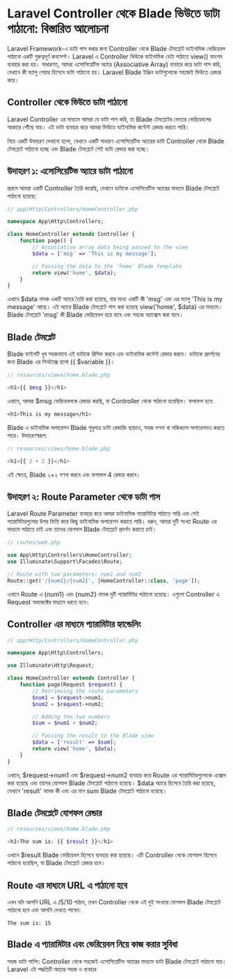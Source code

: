 # Laravel Controller থেকে Blade ভিউতে ডাটা পাঠানো: বিস্তারিত আলোচনা

Laravel Framework-এ ডাটা পাস করার জন্য Controller থেকে Blade টেমপ্লেটে ডাইনামিক ভেরিয়েবল পাঠানো একটি গুরুত্বপূর্ণ কনসেপ্ট। Laravel এ Controller ভিউকে ডাইনামিক ডেটা পাঠাতে view() ফাংশন ব্যবহার করা হয়। সাধারণত, আমরা এসোসিয়েটিভ অ্যারে (Associative Array) ব্যবহার করে ডাটা পাস করি, যেখানে কী ভ্যালু পেয়ার হিসেবে ডাটা পাঠানো হয়। Laravel Blade ইঞ্জিন ডাটাগুলোকে সহজেই ভিউতে রেন্ডার করে।

## Controller থেকে ভিউতে ডাটা পাঠানো

Laravel Controller এর মাধ্যমে আমরা যে ডাটা পাস করি, তা Blade টেমপ্লেটের ভেতরে ভেরিয়েবলের আকারে পৌঁছে যায়। এই ডাটা ব্যবহার করে আমরা ভিউতে ডাইনামিক কন্টেন্ট রেন্ডার করতে পারি।

নিচে একটি উদাহরণ দেখানো হলো, যেখানে একটি সাধারণ এসোসিয়েটিভ অ্যারের ডাটা Controller থেকে Blade টেমপ্লেটে পাঠানো হচ্ছে এবং Blade টেমপ্লেটে সেই ডাটা রেন্ডার করা হচ্ছে।

## উদাহরণ ১: এসোসিয়েটিভ অ্যারে ডাটা পাঠানো

প্রথমে আমরা একটি Controller তৈরি করেছি, যেখানে ডাটাকে এসোসিয়েটিভ অ্যারের মাধ্যমে Blade টেমপ্লেটে পাঠানো হয়েছে:

```php
// app/Http/Controllers/HomeController.php

namespace App\Http\Controllers;

class HomeController extends Controller {
    function page() {
        // Associative array data being passed to the view
        $data = ['msg' => 'This is my message'];

        // Passing the data to the 'home' Blade template
        return view('home', $data);
    }
}
```

এখানে $data নামক একটি অ্যারে তৈরি করা হয়েছে, যার মধ্যে একটি কী 'msg' এবং এর ভ্যালু 'This is my message' আছে। এই অ্যারে Blade টেমপ্লেটে পাস করা হয়েছে view('home', $data) এর মাধ্যমে। Blade টেমপ্লেটে 'msg' কী Blade ভেরিয়েবল হয়ে যাবে এবং সহজে অ্যাক্সেস করা যাবে।

## Blade টেমপ্লেট

Blade ফাইলটি খুব সহজভাবে এই ডাটাকে রিসিভ করবে এবং ডাইনামিক কন্টেন্ট রেন্ডার করবে। ডাটাকে প্রদর্শনের জন্য Blade এর সিনট্যাক্স হলো {{ $variable }}।

```php
// resources/views/home.blade.php

<h1>{{ $msg }}</h1>
```

এখানে, আমরা $msg ভেরিয়েবলকে রেন্ডার করছি, যা Controller থেকে পাঠানো হয়েছিল। ফলাফল হবে:

```css
<h1>This is my message</h1>

```

Blade এ ডাইনামিক অপারেশন
Blade শুধুমাত্র ডাটা রেন্ডারিং ছাড়াও, সহজ গণনা বা লজিক্যাল অপারেশনও করতে পারে। উদাহরণস্বরূপ:

```php
// resources/views/home.blade.php

<h1>{{ 2 + 2 }}</h1>
```

এই ক্ষেত্রে, Blade ২+২ গণনা করবে এবং ফলাফল 4 রেন্ডার করবে।

## উদাহরণ ২: Route Parameter থেকে ডাটা পাস

Laravel Route Parameter ব্যবহার করে আমরা ডাইনামিক প্যারামিটার পাঠাতে পারি এবং সেই প্যারামিটারগুলোর উপর ভিত্তি করে কিছু ডাইনামিক অপারেশন করাতে পারি। ধরুন, আমরা দুটি সংখ্যা Route এর মাধ্যমে পাঠাতে চাই এবং তাদের যোগফল Blade টেমপ্লেটে প্রদর্শন করাতে চাই।

```php
// routes/web.php

use App\Http\Controllers\HomeController;
use Illuminate\Support\Facades\Route;

// Route with two parameters: num1 and num2
Route::get('/{num1}/{num2}', [HomeController::class, 'page']);

```

এখানে Route এ {num1} এবং {num2} নামক দুটি প্যারামিটার পাঠানো হয়েছে। এগুলো Controller এ Request অবজেক্টের মাধ্যমে ধরতে হবে।

## Controller এর মাধ্যমে প্যারামিটার হ্যান্ডেলিং

```php
// app/Http/Controllers/HomeController.php

namespace App\Http\Controllers;

use Illuminate\Http\Request;

class HomeController extends Controller {
    function page(Request $request) {
        // Retrieving the route parameters
        $num1 = $request->num1;
        $num2 = $request->num2;

        // Adding the two numbers
        $sum = $num1 + $num2;

        // Passing the result to the Blade view
        $data = ['result' => $sum];
        return view('home', $data);
    }
}

```

এখানে, $request->num1 এবং $request->num2 ব্যবহার করে Route এর প্যারামিটারগুলোকে এক্সেস করা হয়েছে এবং তাদের যোগফল Blade টেমপ্লেটে পাঠানো হয়েছে। $data অ্যারে হিসেবে তৈরি করা হয়েছে, যেখানে 'result' নামক কী এবং এর মান sum Blade টেমপ্লেটে পাঠানো হয়েছে।

## Blade টেমপ্লেটে যোগফল রেন্ডার

```php
// resources/views/home.blade.php

<h1>The sum is: {{ $result }}</h1>

```

এখানে $result Blade ভেরিয়েবল হিসেবে ব্যবহার করা হয়েছে। এটি Controller থেকে যোগফল হিসেবে পাঠানো হয়েছিল, যা Blade টেমপ্লেটে রেন্ডার হবে।

## Route এর মাধ্যমে URL এ পাঠানো হবে

এখন যদি আপনি URL এ /5/10 পাঠান, তখন Controller থেকে এই দুই সংখ্যার যোগফল Blade টেমপ্লেটে পাঠানো হবে এবং আপনি দেখতে পাবেন:

```
The sum is: 15
```

## Blade এ প্যারামিটার এবং ভেরিয়েবল নিয়ে কাজ করার সুবিধা

সহজ ডাটা পাসিং: Controller থেকে সহজেই এসোসিয়েটিভ অ্যারের মাধ্যমে ডাটা Blade টেমপ্লেটে পাঠানো যায়। Laravel এই পদ্ধতিটি অত্যন্ত সহজ ও ব্যবহার
